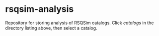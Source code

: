 # rsqsim-analysis

Repository for storing analysis of RSQSim catalogs. Click *catalogs* in the directory listing above, then select a catalog.

